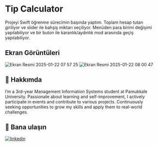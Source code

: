 # Tip Calculator

Projeyi Swift öğrenme sürecimin başında yaptım. Toplam hesap tutarı giriliyor ve slider ile bahşiş miktarı seçiliyor. Menüden para birimi değişimi yapılabiliyor ve bir buton ile karanlık/aydınlık mod arasında geçiş yapılabiliyor.

## Ekran Görüntüleri
  
  ![Ekran Resmi 2025-01-22 07 57 25](https://github.com/user-attachments/assets/7703c3b6-5891-487f-876f-091bf4b5a071) ![Ekran Resmi 2025-01-22 08 00 47](https://github.com/user-attachments/assets/9867c1d6-601a-4750-9c78-78941ae002ee)

## 🚀 Hakkımda
I’m a 3rd-year Management Information Systems student at Pamukkale University. Passionate about learning and self-improvement, I actively participate in events and contribute to various projects. Continuously seeking opportunities to grow my skills and apply them to real-world challenges.  
  
  

## 🔗 Bana ulaşın
[![linkedin](https://img.shields.io/badge/linkedin-0A66C2?style=for-the-badge&logo=linkedin&logoColor=white)](https://www.linkedin.com/in/mustafatumsek)


